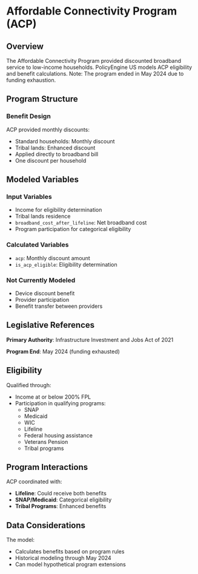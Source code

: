 # Affordable Connectivity Program (ACP)

## Overview

The Affordable Connectivity Program provided discounted broadband service to low-income households. PolicyEngine US models ACP eligibility and benefit calculations. Note: The program ended in May 2024 due to funding exhaustion.

## Program Structure

### Benefit Design

ACP provided monthly discounts:
- Standard households: Monthly discount
- Tribal lands: Enhanced discount
- Applied directly to broadband bill
- One discount per household

## Modeled Variables

### Input Variables
- Income for eligibility determination
- Tribal lands residence
- `broadband_cost_after_lifeline`: Net broadband cost
- Program participation for categorical eligibility

### Calculated Variables
- `acp`: Monthly discount amount
- `is_acp_eligible`: Eligibility determination

### Not Currently Modeled
- Device discount benefit
- Provider participation
- Benefit transfer between providers

## Legislative References

**Primary Authority**: Infrastructure Investment and Jobs Act of 2021

**Program End**: May 2024 (funding exhausted)

## Eligibility

Qualified through:
- Income at or below 200% FPL
- Participation in qualifying programs:
  - SNAP
  - Medicaid
  - WIC
  - Lifeline
  - Federal housing assistance
  - Veterans Pension
  - Tribal programs

## Program Interactions

ACP coordinated with:
- **Lifeline**: Could receive both benefits
- **SNAP/Medicaid**: Categorical eligibility
- **Tribal Programs**: Enhanced benefits

## Data Considerations

The model:
- Calculates benefits based on program rules
- Historical modeling through May 2024
- Can model hypothetical program extensions